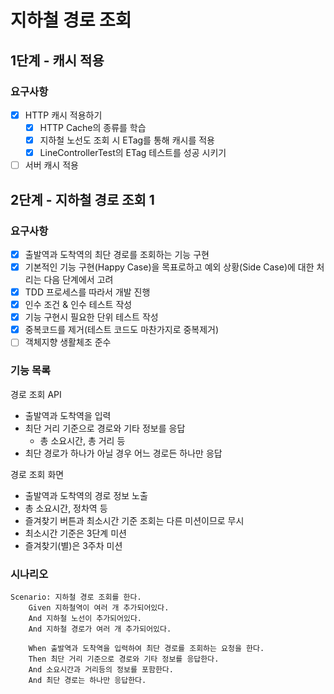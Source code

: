 # 지하철 경로 조회

## 1단계 - 캐시 적용
### 요구사항
 + [x] HTTP 캐시 적용하기
   + [x] HTTP Cache의 종류를 학습
   + [x] 지하철 노선도 조회 시 ETag를 통해 캐시를 적용
   + [x] LineControllerTest의 ETag 테스트를 성공 시키기
 + [ ] 서버 캐시 적용
 
## 2단계 - 지하철 경로 조회 1
### 요구사항
+ [x] 출발역과 도착역의 최단 경로를 조회하는 기능 구현
+ [x] 기본적인 기능 구현(Happy Case)을 목표로하고 예외 상황(Side Case)에 대한 처리는 다음 단계에서 고려
+ [x] TDD 프로세스를 따라서 개발 진행
+ [x] 인수 조건 & 인수 테스트 작성
+ [x] 기능 구현시 필요한 단위 테스트 작성
+ [x] 중복코드를 제거(테스트 코드도 마찬가지로 중복제거)
+ [ ] 객체지향 생활체조 준수

### 기능 목록
경로 조회 API
 + 출발역과 도착역을 입력
 + 최단 거리 기준으로 경로와 기타 정보를 응답
    + 총 소요시간, 총 거리 등
 + 최단 경로가 하나가 아닐 경우 어느 경로든 하나만 응답

경로 조회 화면
 + 출발역과 도착역의 경로 정보 노출
 + 총 소요시간, 정차역 등
 + 즐겨찾기 버튼과 최소시간 기준 조회는 다른 미션이므로 무시
 + 최소시간 기준은 3단계 미션
 + 즐겨찾기(별)은 3주차 미션
 
### 시나리오
 ```gherkin
Scenario: 지하철 경로 조회를 한다.
     Given 지하철역이 여러 개 추가되어있다.
     And 지하철 노선이 추가되어있다.
     And 지하철 경로가 여러 개 추가되어있다.

     When 출발역과 도착역을 입력하여 최단 경로를 조회하는 요청을 한다.
     Then 최단 거리 기준으로 경로와 기타 정보를 응답한다.
     And 소요시간과 거리등의 정보를 포함한다.
     And 최단 경로는 하나만 응답한다.
```